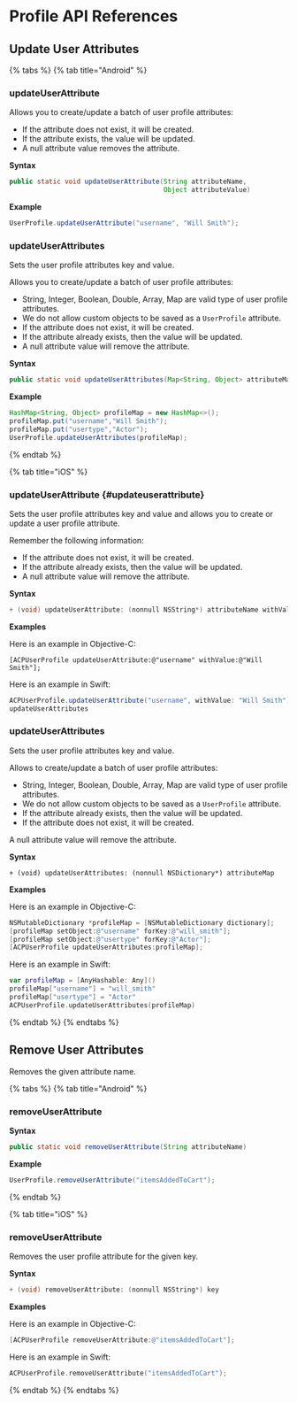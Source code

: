 # Profile API References

## Update User Attributes

{% tabs %}
{% tab title="Android" %}
### **updateUserAttribute**

Allows you to create/update a batch of user profile attributes:

* If the attribute does not exist, it will be created.
* If the attribute exists, the value will be updated.
* A null attribute value removes the attribute.

**Syntax**

```java
public static void updateUserAttribute(String attributeName, 
                                       Object attributeValue)
```

**Example**

```java
UserProfile.updateUserAttribute("username", "Will Smith");
```

### updateUserAttributes

Sets the user profile attributes key and value.

Allows you to create/update a batch of user profile attributes:

* String, Integer, Boolean, Double, Array, Map are valid type of user profile attributes.
* We do not allow custom objects to be saved as a `UserProfile` attribute.
* If the attribute does not exist, it will be created.
* If the attribute already exists, then the value will be updated.
* A null attribute value will remove the attribute.

**Syntax**

```java
public static void updateUserAttributes(Map<String, Object> attributeMap)
```

**Example**

```java
HashMap<String, Object> profileMap = new HashMap<>();
profileMap.put("username","Will Smith");
profileMap.put("usertype","Actor");
UserProfile.updateUserAttributes(profileMap);
```
{% endtab %}

{% tab title="iOS" %}
### updateUserAttribute {#updateuserattribute}

Sets the user profile attributes key and value and allows you to create or update a user profile attribute.

Remember the following information:

* If the attribute does not exist, it will be created.
* If the attribute already exists, then the value will be updated.
* A null attribute value will remove the attribute.

**Syntax**

```java
+ (void) updateUserAttribute: (nonnull NSString*) attributeName withValue: (nullable NSString*) attributeValue;
```

**Examples**

Here is an example in Objective-C:

```text
[ACPUserProfile updateUserAttribute:@"username" withValue:@"Will Smith"];
```

Here is an example in Swift:

```java
ACPUserProfile.updateUserAttribute("username", withValue: "Will Smith");
updateUserAttributes

```

### updateUserAttributes

Sets the user profile attributes key and value.

Allows to create/update a batch of user profile attributes:

* String, Integer, Boolean, Double, Array, Map are valid type of user profile attributes.
* We do not allow custom objects to be saved as a `UserProfile` attribute.
* If the attribute already exists, then the value will be updated.
* If the attribute does not exist, it will be created.

A null attribute value will remove the attribute.

**Syntax**

```text
+ (void) updateUserAttributes: (nonnull NSDictionary*) attributeMap
```

**Examples**

Here is an example in Objective-C:

```objectivec
NSMutableDictionary *profileMap = [NSMutableDictionary dictionary];
[profileMap setObject:@"username" forKey:@"will_smith"];
[profileMap setObject:@"usertype" forKey:@"Actor"];
[ACPUserProfile updateUserAttributes:profileMap];
```

Here is an example in Swift:

```swift
var profileMap = [AnyHashable: Any]()
profileMap["username"] = "will_smith"
profileMap["usertype"] = "Actor"
ACPUserProfile.updateUserAttributes(profileMap)
```
{% endtab %}
{% endtabs %}

## **Remove User Attributes**

Removes the given attribute name.

{% tabs %}
{% tab title="Android" %}
### **removeUserAttribute**

**Syntax**

```java
public static void removeUserAttribute(String attributeName)
```

**Example**

```java
UserProfile.removeUserAttribute("itemsAddedToCart");
```
{% endtab %}

{% tab title="iOS" %}
### removeUserAttribute

Removes the user profile attribute for the given key.

**Syntax**

```objectivec
+ (void) removeUserAttribute: (nonnull NSString*) key
```

**Examples**

Here is an example in Objective-C:

```objectivec
[ACPUserProfile removeUserAttribute:@"itemsAddedToCart"];
```

Here is an example in Swift:

```swift
ACPUserProfile.removeUserAttribute("itemsAddedToCart");
```
{% endtab %}
{% endtabs %}

